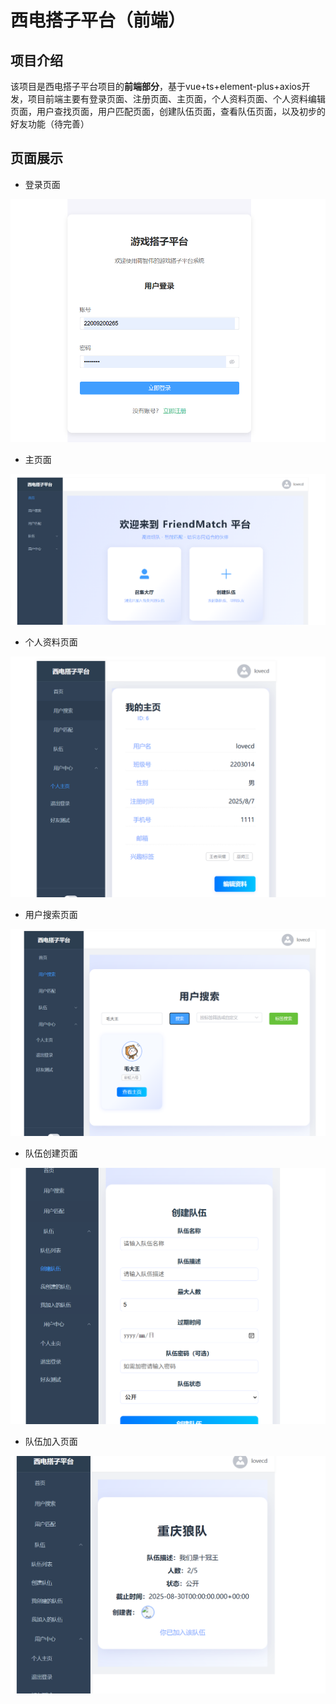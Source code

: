 # 西电搭子平台（前端）

## 项目介绍
该项目是西电搭子平台项目的**前端部分**，基于vue+ts+element-plus+axios开发，项目前端主要有登录页面、注册页面、主页面，个人资料页面、个人资料编辑页面，用户查找页面，用户匹配页面，创建队伍页面，查看队伍页面，以及初步的好友功能（待完善）

## 页面展示

- 登录页面

![alt text](image-2.png)
- 主页面

![alt text](image-1.png)

- 个人资料页面

![alt text](image-3.png)

- 用户搜索页面

![alt text](image-4.png)

- 队伍创建页面

![alt text](image-5.png)

- 队伍加入页面

![alt text](image-6.png)